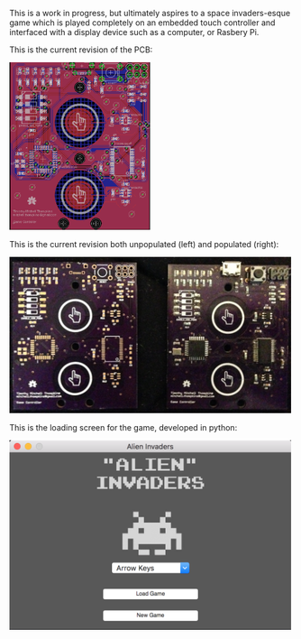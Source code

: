 This is a work in progress, but ultimately aspires to a space invaders-esque game which is played completely on an embedded touch controller and interfaced with a display device such as a computer, or Rasbery Pi.

This is the current revision of the PCB:

<img src="Pictures/Eagle_PCB.png" width="250">

This is the current revision both unpopulated (left) and populated (right):

<img src="Pictures/Unpopulated_and_Populated_PCB.jpeg" width="500">

This is the loading screen for the game, developed in python:

<img src="Pictures/Game_Load_Screen.png" width="500">
